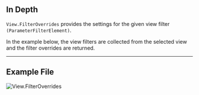 ## In Depth
`View.FilterOverrides` provides the settings for the given view filter `(ParameterFilterElement)`.

In the example below, the view filters are collected from the selected view and the filter overrides are returned.

___
## Example File

![View.FilterOverrides](./Revit.Elements.Views.View.FilterOverrides_img.jpg)
